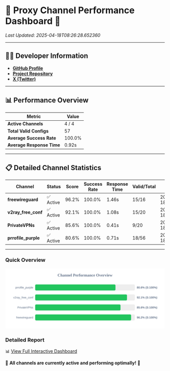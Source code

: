 # 🌟 Proxy Channel Performance Dashboard 🌟

_Last Updated: 2025-04-18T08:26:28.652360_

---

## 👩‍💻 Developer Information

- **[GitHub Profile](https://github.com/4n0nymou3)**  
- **[Project Repository](https://github.com/4n0nymou3/multi-proxy-config-fetcher)**  
- **[X (Twitter)](https://x.com/4n0nymou3)**  

---

## 📊 Performance Overview

| Metric                | Value       |
|-----------------------|-------------|
| **Active Channels**   | 4 / 4       |
| **Total Valid Configs** | 57          |
| **Average Success Rate** | 100.0%      |
| **Average Response Time** | 0.92s       |

---

## 📋 Detailed Channel Statistics

| Channel          | Status     | Score  | Success Rate | Response Time | Valid/Total | Last Success               |
|------------------|------------|--------|--------------|---------------|-------------|----------------------------|
| **freewireguard**  | ✅ Active  | 96.2%  | 100.0% | 1.46s         | 15/16       | 2025-04-18T08:26:28.650572 |
| **v2ray_free_conf**  | ✅ Active  | 92.1%  | 100.0% | 1.08s         | 15/20       | 2025-04-18T08:26:26.720693 |
| **PrivateVPNs**  | ✅ Active  | 85.6%  | 100.0% | 0.41s         | 9/20       | 2025-04-18T08:26:27.164396 |
| **prrofile_purple**  | ✅ Active  | 80.6%  | 100.0% | 0.71s         | 18/56       | 2025-04-18T08:26:25.543252 |

---

### Quick Overview
<div align="center">
  <a href="https://raw.githubusercontent.com/nullluser/NullRepo/refs/heads/main/assets/channel_stats_chart.svg">
    <img src="https://raw.githubusercontent.com/nullluser/NullRepo/refs/heads/main/assets/channel_stats_chart.svg" alt="Source Performance Statistics" width="800">
  </a>
</div>

### Detailed Report
📊 [View Full Interactive Dashboard](https://htmlpreview.github.io/?https://github.com/nullluser/NullRepo/blob/main/assets/performance_report.html)

🎉 **All channels are currently active and performing optimally!** 🎉
